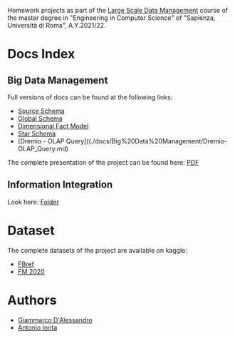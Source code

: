 Homework projects as part of the [Large Scale Data Management](http://www.diag.uniroma1.it/~lembo/teaching/LargeScaleDataManagement/) course of the master degree in "Engineering in Computer Science" of "Sapienza, Università di Roma", A.Y.2021/22.

# Docs Index

## Big Data Management

Full versions of docs can be found at the following links: 

* [Source Schema](./docs/Big%20Data%20Management/Source_Schema.md)
* [Global Schema](./docs/Big%20Data%20Management/Global_Schema.md)
* [Dimensional Fact Model](./docs/Big%20Data%20Management/Dimensional_Fact_Model.md)
* [Star Schema](./docs/Big%20Data%20Management/Star_Schema.md)
* [Dremio - OLAP Query]((./docs/Big%20Data%20Management/Dremio-OLAP_Query.md)

The complete presentation of the project can be found here: [PDF](./docs/Big%20Data%20Management/Presentation.pdf)

## Information Integration

Look here: [Folder](./docs/Information%20Integration)

# Dataset

The complete datasets of the project are available on kaggle:

- [FBref](https://www.kaggle.com/biniyamyohannes/soccer-player-data-from-fbrefcom)
- [FM 2020](https://www.kaggle.com/ktyptorio/football-manager-2020)

# Authors

* [Giammarco D'Alessandro](https://github.com/giamdalessandro)
* [Antonio Ionta](https://github.com/A-I-18)

